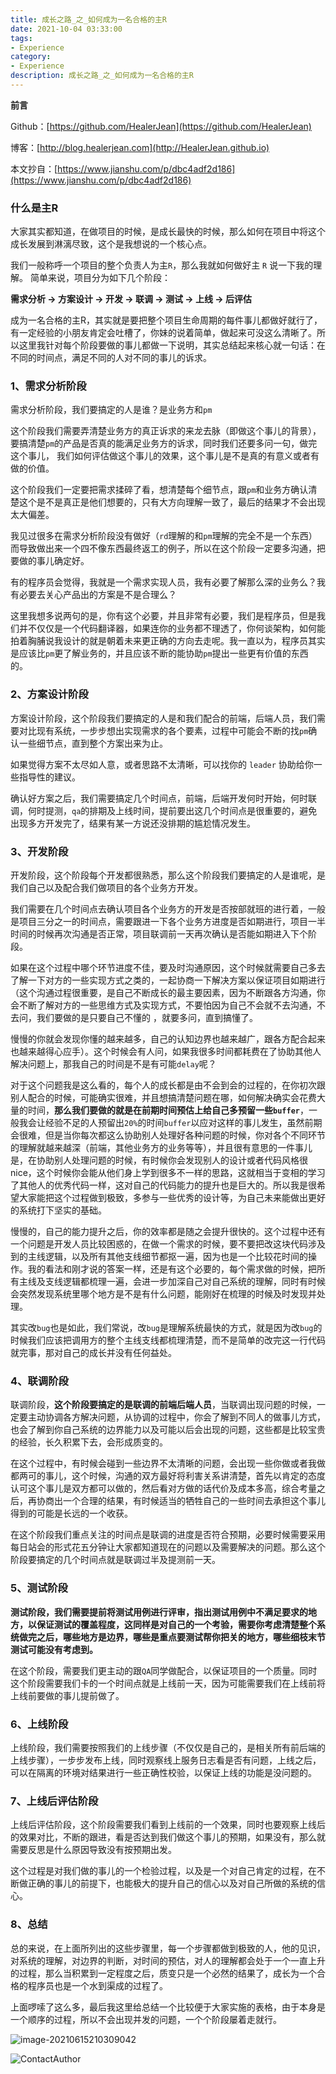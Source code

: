 ```yaml
---
title: 成长之路_之_如何成为一名合格的主R
date: 2021-10-04 03:33:00
tags: 
- Experience
category: 
- Experience
description: 成长之路_之_如何成为一名合格的主R
---
```




**前言**     

 Github：[https://github.com/HealerJean](https://github.com/HealerJean)         

 博客：[http://blog.healerjean.com](http://HealerJean.github.io)          

本文抄自：[https://www.jianshu.com/p/dbc4adf2d186](https://www.jianshu.com/p/dbc4adf2d186)



### 什么是主R



大家其实都知道，在做项目的时候，是成长最快的时候，那么如何在项目中将这个成长发展到淋漓尽致，这个是我想说的一个核心点。          

我们一般称呼一个项目的整个负责人为主`R`，那么我就如何做好主 `R` 说一下我的理解。 简单来说，项目分为如下几个阶段：             

**需求分析 -> 方案设计 -> 开发 -> 联调 -> 测试 -> 上线 -> 后评估**               

成为一名合格的主R，其实就是要把整个项目生命周期的每件事儿都做好就行了，有一定经验的小朋友肯定会吐槽了，你妹的说着简单，做起来可没这么清晰了。所以这里我针对每个阶段要做的事儿都做一下说明，其实总结起来核心就一句话：在不同的时间点，满足不同的人对不同的事儿的诉求。              



### 1、需求分析阶段

需求分析阶段，我们要搞定的人是谁？是业务方和`pm`      

这个阶段我们需要弄清楚业务方的真正诉求的来龙去脉（即做这个事儿的背景），要搞清楚`pm`的产品是否真的能满足业务方的诉求，同时我们还要多问一句，做完这个事儿， 我们如何评估做这个事儿的效果，这个事儿是不是真的有意义或者有做的价值。       

这个阶段我们一定要把需求揉碎了看，想清楚每个细节点，跟`pm`和业务方确认清楚这个是不是真正是他们想要的，只有大方向理解一致了，最后的结果才不会出现太大偏差。          



我见过很多在需求分析阶段没有做好（`rd`理解的和`pm`理解的完全不是一个东西）而导致做出来一个四不像东西最终返工的例子，所以在这个阶段一定要多沟通，把要做的事儿确定好。       

有的程序员会觉得，我就是一个需求实现人员，我有必要了解那么深的业务么？我有必要去关心产品出的方案是不是合理么？         

这里我想多说两句的是，你有这个必要，并且非常有必要，我们是程序员，但是我们并不仅仅是一个代码翻译器，如果连你的业务都不理透了，你何谈架构，如何能拍着胸脯说我设计的就是朝着未来更正确的方向去走呢。我一直以为，程序员其实是应该比`pm`更了解业务的，并且应该不断的能协助`pm`提出一些更有价值的东西的。



### 2、方案设计阶段

方案设计阶段，这个阶段我们要搞定的人是和我们配合的前端，后端人员，我们需要对比现有系统，一步步想出实现需求的各个要素，过程中可能会不断的找`pm`确认一些细节点，直到整个方案出来为止。       

如果觉得方案不太尽如人意，或者思路不太清晰，可以找你的 `leader` 协助给你一些指导性的建议。         

确认好方案之后，我们需要搞定几个时间点，前端，后端开发何时开始，何时联调，何时提测，`qa`的排期及上线时间，提前要出这几个时间点是很重要的，避免出现多方开发完了，结果有某一方说还没排期的尴尬情况发生。





### 3、开发阶段

开发阶段，这个阶段每个开发都很熟悉，那么这个阶段我们要搞定的人是谁呢，是我们自己以及配合我们做项目的各个业务方开发。      

我们需要在几个时间点去确认项目各个业务方的开发是否按部就班的进行着，一般是项目三分之一的时间点，需要跟进一下各个业务方进度是否如期进行，项目一半时间的时候再次沟通是否正常，项目联调前一天再次确认是否能如期进入下个阶段。       

如果在这个过程中哪个环节进度不佳，要及时沟通原因，这个时候就需要自己多去了解一下对方的一些实现方式之类的，一起协商一下解决方案以保证项目如期进行（这个沟通过程很重要，是自己不断成长的最主要因素，因为不断跟各方沟通，你会不断了解对方的一些思维方式及实现方式，不要怕因为自己不会就不去沟通，不去问，我们要做的是只要自己不懂的 ，就要多问，直到搞懂了。          

慢慢的你就会发现你懂的越来越多，自己的认知边界也越来越广，跟各方配合起来也越来越得心应手）。这个时候会有人问，如果我很多时间都耗费在了协助其他人解决问题上，那我自己的时间是不是有可能`delay`呢？       

对于这个问题我是这么看的，每个人的成长都是由不会到会的过程的，在你初次跟别人配合的时候，可能确实很难，并且想搞清楚问题在哪，如何解决确实会花费大量的时间，**那么我们要做的就是在前期时间预估上给自己多预留一些`buffer`**，一般我会让经验不足的人预留出`20%`的时间`buffer`以应对这样的事儿发生，虽然前期会很难，但是当你每次都这么协助别人处理好各种问题的时候，你对各个不同环节的理解就越来越深（前端，其他业务方的业务等等），并且很有意思的一件事儿是，在协助别人处理问题的时候，有时候你会发现别人的设计或者代码风格很nice，这个时候你会能从他们身上学到很多不一样的思路，这就相当于变相的学习了其他人的优秀代码一样，这对自己的代码能力的提升也是巨大的。所以我是很希望大家能把这个过程做到极致，多参与一些优秀的设计等，为自己未来能做出更好的系统打下坚实的基础。      

慢慢的，自己的能力提升之后，你的效率都是随之会提升很快的。这个过程中还有一个问题是开发人员比较困惑的，在做一个需求的时候，要不要把改这块代码涉及到的主线逻辑，以及所有其他支线细节都抠一遍，因为也是一个比较花时间的操作。我的看法和刚才说的答案一样，还是有这个必要的，每个需求做的时候，把所有主线及支线逻辑都梳理一遍，会进一步加深自己对自己系统的理解，同时有时候会突然发现系统里哪个地方是不是有什么问题，能刚好在梳理的时候及时发现并处理。        

其实改`bug`也是如此，我们常说，改`bug`是理解系统最快的方式，就是因为改`bug`的时候我们应该把调用方的整个主线支线都梳理清楚，而不是简单的改完这一行代码就完事，那对自己的成长并没有任何益处。



### 4、联调阶段

联调阶段，**这个阶段要搞定的是联调的前端后端人员**，当联调出现问题的时候，一定要主动协调各方解决问题，从协调的过程中，你会了解到不同人的做事儿方式，也会了解到你自己系统的边界能力以及可能以后会出现的问题，这些都是比较宝贵的经验，长久积累下去，会形成质变的。        

在这个过程中，有时候会碰到一些边界不太清晰的问题，会出现一些你做或者我做都两可的事儿，这个时候，沟通的双方最好将利害关系讲清楚，首先以肯定的态度认可这个事儿是双方都可以做的，然后看对方做的话代价及成本多高，综合考量之后，再协商出一个合理的结果，有时候适当的牺牲自己的一些时间去承担这个事儿得到的可能是长远的一个收获。           

在这个阶段我们重点关注的时间点是联调的进度是否符合预期，必要时候需要采用每日站会的形式花五分钟让大家都知道现在的问题以及需要解决的问题。那么这个阶段要搞定的几个时间点就是联调过半及提测前一天。



### 5、测试阶段

**测试阶段，我们需要提前将测试用例进行评审，指出测试用例中不满足要求的地方，以保证测试的覆盖程度，这同样是对自己的一个考验，需要你考虑清楚整个系统做完之后，哪些地方是边界，哪些是重点要测试帮你把关的地方，哪些细枝末节测试可能没有考虑到。**          

在这个阶段，需要我们更主动的跟`QA`同学做配合，以保证项目的一个质量。同时这个阶段需要我们卡的一个时间点就是上线前一天，因为可能需要我们在上线前将上线前要做的事儿提前做了。



### 6、上线阶段

上线阶段，我们需要按照我们的上线步骤（不仅仅是自己的，是相关所有前后端的上线步骤），一步步发布上线，同时观察线上服务日志看是否有问题，上线之后，可以在隔离的环境对结果进行一些正确性校验，以保证上线的功能是没问题的。



### 7、上线后评估阶段

上线后评估阶段，这个阶段需要我们看到上线前的一个效果，同时也要观察上线后的效果对比，不断的跟进，看是否达到我们做这个事儿的预期，如果没有，那么就需要反思是什么原因导致没有按预期出发。          

这个过程是对我们做的事儿的一个检验过程，以及是一个对自己肯定的过程，在不断做正确的事儿的前提下，也能极大的提升自己的信心以及对自己所做的系统的信心。



### 8、总结

总的来说，在上面所列出的这些步骤里，每一个步骤都做到极致的人，他的见识，对系统的理解，对边界的判断，对时间的预估，对人的理解都会处于一个一直上升的过程，那么当积累到一定程度之后，质变只是一个必然的结果了，成长为一个合格的程序员也是一个水到渠成的过程了。              

 上面啰嗦了这么多，最后我这里给总结一个比较便于大家实施的表格，由于本身是一个顺序的过程，所以不会出现并发的问题，一个个阶段屡着走就行。



![image-20210615210309042](https://raw.githubusercontent.com/HealerJean/HealerJean.github.io/master/blogImages/image-20210615210309042.png)











![ContactAuthor](https://raw.githubusercontent.com/HealerJean/HealerJean.github.io/master/assets/img/artical_bottom.jpg)



<!-- Gitalk 评论 start  -->

<link rel="stylesheet" href="https://unpkg.com/gitalk/dist/gitalk.css">

<script src="https://unpkg.com/gitalk@latest/dist/gitalk.min.js"></script> 
<div id="gitalk-container"></div>    
 <script type="text/javascript">
    var gitalk = new Gitalk({
		clientID: `1d164cd85549874d0e3a`,
		clientSecret: `527c3d223d1e6608953e835b547061037d140355`,
		repo: `HealerJean.github.io`,
		owner: 'HealerJean',
		admin: ['HealerJean'],
		id: '9cjGX1rSEziM5W2U',
    });
    gitalk.render('gitalk-container');
</script> 




<!-- Gitalk end -->



